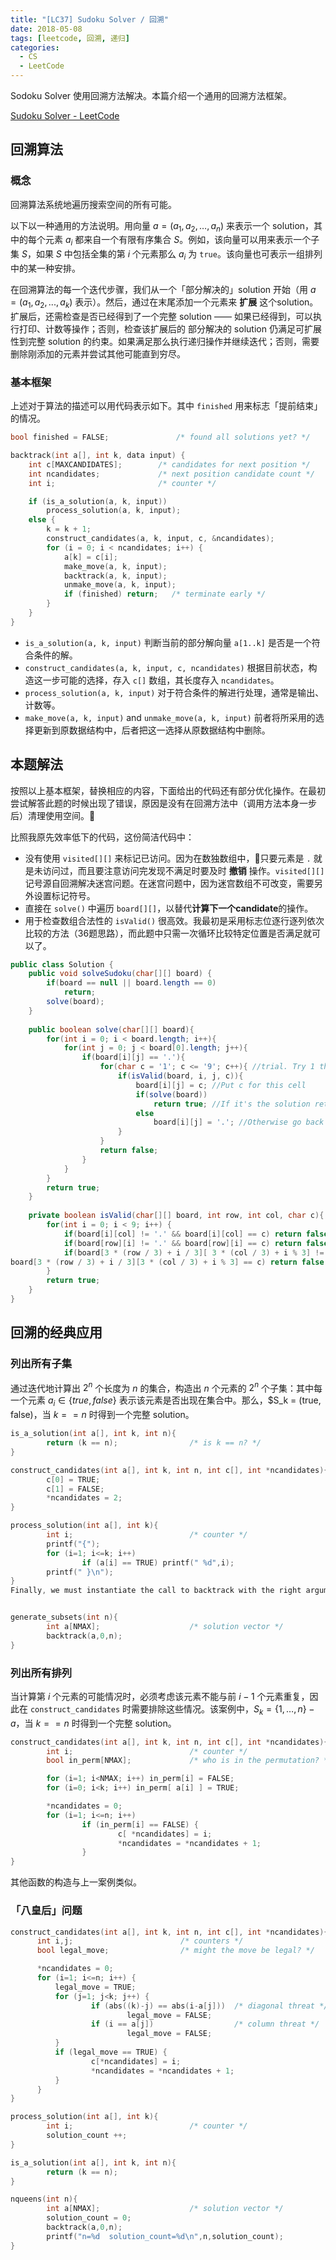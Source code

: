 ```yaml
---
title: "[LC37] Sudoku Solver / 回溯"
date: 2018-05-08
tags: [leetcode, 回溯, 递归]
categories:
  - CS
  - LeetCode
---
```


Sodoku Solver 使用回溯方法解决。本篇介绍一个通用的回溯方法框架。

<!-- more -->

[Sudoku Solver - LeetCode](https://leetcode.com/problems/sudoku-solver/description/)

## 回溯算法

### 概念

回溯算法系统地遍历搜索空间的所有可能。

以下以一种通用的方法说明。用向量 $a = (a_1, a_2, \ldots, a_n)$ 来表示一个 solution，其中的每个元素 $a_i$ 都来自一个有限有序集合 $S$。例如，该向量可以用来表示一个子集 $S$，如果 $S$ 中包括全集的第 $i$ 个元素那么 $a_i$ 为 `true`。该向量也可表示一组排列中的某一种安排。

在回溯算法的每一个迭代步骤，我们从一个「部分解决的」solution 开始（用 $a = (a_{1}, a_{2},..., a_{k})$ 表示）。然后，通过在末尾添加一个元素来 **扩展** 这个solution。扩展后，还需检查是否已经得到了一个完整 solution —— 如果已经得到，可以执行打印、计数等操作；否则，检查该扩展后的 部分解决的 solution 仍满足可扩展性到完整 solution 的约束。如果满足那么执行递归操作并继续迭代；否则，需要删除刚添加的元素并尝试其他可能直到穷尽。


### 基本框架

上述对于算法的描述可以用代码表示如下。其中 `finished` 用来标志「提前结束」的情况。

```c++
bool finished = FALSE;               /* found all solutions yet? */

backtrack(int a[], int k, data input) {
    int c[MAXCANDIDATES];        /* candidates for next position */
    int ncandidates;             /* next position candidate count */
    int i;                       /* counter */

    if (is_a_solution(a, k, input))
        process_solution(a, k, input);
    else {
        k = k + 1;
        construct_candidates(a, k, input, c, &ncandidates);
        for (i = 0; i < ncandidates; i++) {
            a[k] = c[i];
            make_move(a, k, input);
            backtrack(a, k, input);
            unmake_move(a, k, input);
            if (finished) return;   /* terminate early */
        }
    }
}
```

* `is_a_solution(a, k, input)` 判断当前的部分解向量 `a[1..k]` 是否是一个符合条件的解。
* `construct_candidates(a, k, input, c, ncandidates)` 根据目前状态，构造这一步可能的选择，存入 `c[]` 数组，其长度存入 `ncandidates`。
* `process_solution(a, k, input)` 对于符合条件的解进行处理，通常是输出、计数等。
* `make_move(a, k, input)` and `unmake_move(a, k, input)` 前者将所采用的选择更新到原数据结构中，后者把这一选择从原数据结构中删除。


## 本题解法

按照以上基本框架，替换相应的内容，下面给出的代码还有部分优化操作。在最初尝试解答此题的时候出现了错误，原因是没有在回溯方法中（调用方法本身一步后）清理使用空间。

比照我原先效率低下的代码，这份简洁代码中：
* 没有使用 `visited[][]` 来标记已访问。因为在数独数组中，只要元素是 `.` 就是未访问过，而且要注意访问完发现不满足时要及时 **撤销** 操作。`visited[][]` 记号源自回溯解决迷宫问题。在迷宫问题中，因为迷宫数组不可改变，需要另外设置标记符号。
* 直接在 `solve()` 中遍历 `board[][]`，以替代**计算下一个candidate**的操作。
* 用于检查数组合法性的 `isValid()` 很高效。我最初是采用标志位逐行逐列依次比较的方法（36题思路），而此题中只需一次循环比较特定位置是否满足就可以了。

```java
public class Solution {
    public void solveSudoku(char[][] board) {
        if(board == null || board.length == 0)
            return;
        solve(board);
    }
    
    public boolean solve(char[][] board){
        for(int i = 0; i < board.length; i++){
            for(int j = 0; j < board[0].length; j++){
                if(board[i][j] == '.'){
                    for(char c = '1'; c <= '9'; c++){ //trial. Try 1 through 9
                        if(isValid(board, i, j, c)){
                            board[i][j] = c; //Put c for this cell
                            if(solve(board))
                                return true; //If it's the solution return true
                            else
                                board[i][j] = '.'; //Otherwise go back
                        }
                    }
                    return false;
                }
            }
        }
        return true;
    }
    
    private boolean isValid(char[][] board, int row, int col, char c){
        for(int i = 0; i < 9; i++) {
            if(board[i][col] != '.' && board[i][col] == c) return false; //check row
            if(board[row][i] != '.' && board[row][i] == c) return false; //check column
            if(board[3 * (row / 3) + i / 3][ 3 * (col / 3) + i % 3] != '.' && 
board[3 * (row / 3) + i / 3][3 * (col / 3) + i % 3] == c) return false; //check 3*3 block
        }
        return true;
    }
}
```


## 回溯的经典应用

### 列出所有子集

通过迭代地计算出 $2^n$ 个长度为 $n$ 的集合，构造出 $n$ 个元素的 $2^n$ 个子集：其中每一个元素 $a_i \in \{true, false\}$ 表示该元素是否出现在集合中。那么，$S_k = (true, false)，当 $k == n$ 时得到一个完整 solution。

```c++
is_a_solution(int a[], int k, int n){
        return (k == n);                /* is k == n? */
}

construct_candidates(int a[], int k, int n, int c[], int *ncandidates){
        c[0] = TRUE;
        c[1] = FALSE;
        *ncandidates = 2;
}

process_solution(int a[], int k){
        int i;                          /* counter */
        printf("{");
        for (i=1; i<=k; i++)
                if (a[i] == TRUE) printf(" %d",i);
        printf(" }\n");
}
Finally, we must instantiate the call to backtrack with the right arguments.


generate_subsets(int n){
        int a[NMAX];                    /* solution vector */
        backtrack(a,0,n);
}
```

### 列出所有排列

当计算第 $i$ 个元素的可能情况时，必须考虑该元素不能与前 $i - 1$ 个元素重复，因此在 `construct_candidates` 时需要排除这些情况。该案例中，$S_k = \{1, \ldots, n\} - a$，当 $k == n$ 时得到一个完整 solution。

```c++
construct_candidates(int a[], int k, int n, int c[], int *ncandidates){
        int i;                          /* counter */
        bool in_perm[NMAX];             /* who is in the permutation? */

        for (i=1; i<NMAX; i++) in_perm[i] = FALSE;
        for (i=0; i<k; i++) in_perm[ a[i] ] = TRUE;

        *ncandidates = 0;
        for (i=1; i<=n; i++) 
                if (in_perm[i] == FALSE) {
                        c[ *ncandidates] = i;
                        *ncandidates = *ncandidates + 1;
                }
}
```

其他函数的构造与上一案例类似。

### 「八皇后」问题

```c++
construct_candidates(int a[], int k, int n, int c[], int *ncandidates){
      int i,j;                        /* counters */
      bool legal_move;                /* might the move be legal? */

      *ncandidates = 0;
      for (i=1; i<=n; i++) {
          legal_move = TRUE;
          for (j=1; j<k; j++) {
                  if (abs((k)-j) == abs(i-a[j]))  /* diagonal threat */
                          legal_move = FALSE;
                  if (i == a[j])                  /* column threat */
                          legal_move = FALSE;
          }
          if (legal_move == TRUE) {
                  c[*ncandidates] = i;
                  *ncandidates = *ncandidates + 1;
          }
      }
}

process_solution(int a[], int k){
        int i;                          /* counter */
        solution_count ++;
}

is_a_solution(int a[], int k, int n){
        return (k == n);
}

nqueens(int n){
        int a[NMAX];                    /* solution vector */
        solution_count = 0;
        backtrack(a,0,n);
        printf("n=%d  solution_count=%d\n",n,solution_count);
}
```

